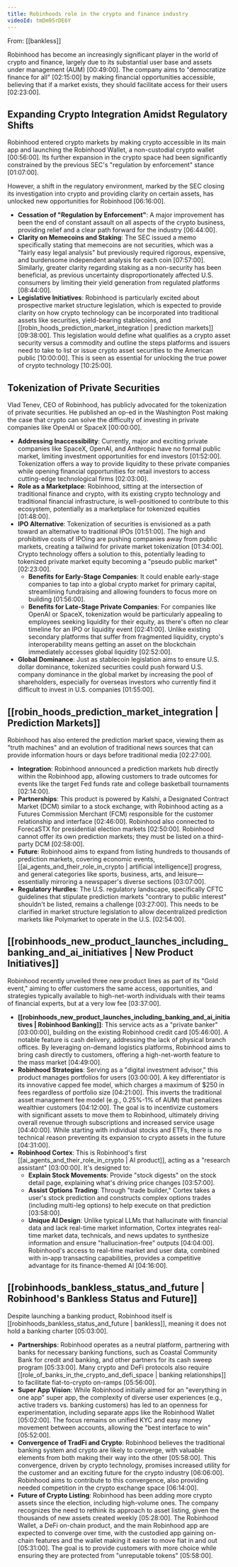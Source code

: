 ```yaml
---
title: Robinhoods role in the crypto and finance industry
videoId: tmDm95rDE6Y
---
```


From: [[bankless]] <br/> 

Robinhood has become an increasingly significant player in the world of crypto and finance, largely due to its substantial user base and assets under management (AUM) <a class="yt-timestamp" data-t="00:49:00">[00:49:00]</a>. The company aims to "democratize finance for all" <a class="yt-timestamp" data-t="02:15:00">[02:15:00]</a> by making financial opportunities accessible, believing that if a market exists, they should facilitate access for their users <a class="yt-timestamp" data-t="02:23:00">[02:23:00]</a>.

## Expanding Crypto Integration Amidst Regulatory Shifts

Robinhood entered crypto markets by making crypto accessible in its main app and launching the Robinhood Wallet, a non-custodial crypto wallet <a class="yt-timestamp" data-t="00:56:00">[00:56:00]</a>. Its further expansion in the crypto space had been significantly constrained by the previous SEC's "regulation by enforcement" stance <a class="yt-timestamp" data-t="01:07:00">[01:07:00]</a>.

However, a shift in the regulatory environment, marked by the SEC closing its investigation into crypto and providing clarity on certain assets, has unlocked new opportunities for Robinhood <a class="yt-timestamp" data-t="06:16:00">[06:16:00]</a>.
*   **Cessation of "Regulation by Enforcement"**: A major improvement has been the end of constant assault on all aspects of the crypto business, providing relief and a clear path forward for the industry <a class="yt-timestamp" data-t="06:44:00">[06:44:00]</a>.
*   **Clarity on Memecoins and Staking**: The SEC issued a memo specifically stating that memecoins are not securities, which was a "fairly easy legal analysis" but previously required rigorous, expensive, and burdensome independent analysis for each coin <a class="yt-timestamp" data-t="07:57:00">[07:57:00]</a>. Similarly, greater clarity regarding staking as a non-security has been beneficial, as previous uncertainty disproportionately affected U.S. consumers by limiting their yield generation from regulated platforms <a class="yt-timestamp" data-t="08:44:00">[08:44:00]</a>.
*   **Legislative Initiatives**: Robinhood is particularly excited about prospective market structure legislation, which is expected to provide clarity on how crypto technology can be incorporated into traditional assets like securities, yield-bearing stablecoins, and [[robin_hoods_prediction_market_integration | prediction markets]] <a class="yt-timestamp" data-t="09:38:00">[09:38:00]</a>. This legislation would define what qualifies as a crypto asset security versus a commodity and outline the steps platforms and issuers need to take to list or issue crypto asset securities to the American public <a class="yt-timestamp" data-t="10:00:00">[10:00:00]</a>. This is seen as essential for unlocking the true power of crypto technology <a class="yt-timestamp" data-t="10:25:00">[10:25:00]</a>.

## Tokenization of Private Securities

Vlad Tenev, CEO of Robinhood, has publicly advocated for the tokenization of private securities. He published an op-ed in the Washington Post making the case that crypto can solve the difficulty of investing in private companies like OpenAI or SpaceX <a class="yt-timestamp" data-t="00:00:00">[00:00:00]</a>.
*   **Addressing Inaccessibility**: Currently, major and exciting private companies like SpaceX, OpenAI, and Anthropic have no formal public market, limiting investment opportunities for end investors <a class="yt-timestamp" data-t="01:52:00">[01:52:00]</a>. Tokenization offers a way to provide liquidity to these private companies while opening financial opportunities for retail investors to access cutting-edge technological firms <a class="yt-timestamp" data-t="02:03:00">[02:03:00]</a>.
*   **Role as a Marketplace**: Robinhood, sitting at the intersection of traditional finance and crypto, with its existing crypto technology and traditional financial infrastructure, is well-positioned to contribute to this ecosystem, potentially as a marketplace for tokenized equities <a class="yt-timestamp" data-t="01:48:00">[01:48:00]</a>.
*   **IPO Alternative**: Tokenization of securities is envisioned as a path toward an alternative to traditional IPOs <a class="yt-timestamp" data-t="01:51:00">[01:51:00]</a>. The high and prohibitive costs of IPOing are pushing companies away from public markets, creating a tailwind for private market tokenization <a class="yt-timestamp" data-t="01:34:00">[01:34:00]</a>. Crypto technology offers a solution to this, potentially leading to tokenized private market equity becoming a "pseudo public market" <a class="yt-timestamp" data-t="02:23:00">[02:23:00]</a>.
    *   **Benefits for Early-Stage Companies**: It could enable early-stage companies to tap into a global crypto market for primary capital, streamlining fundraising and allowing founders to focus more on building <a class="yt-timestamp" data-t="01:56:00">[01:56:00]</a>.
    *   **Benefits for Late-Stage Private Companies**: For companies like OpenAI or SpaceX, tokenization would be particularly appealing to employees seeking liquidity for their equity, as there's often no clear timeline for an IPO or liquidity event <a class="yt-timestamp" data-t="02:41:00">[02:41:00]</a>. Unlike existing secondary platforms that suffer from fragmented liquidity, crypto's interoperability means getting an asset on the blockchain immediately accesses global liquidity <a class="yt-timestamp" data-t="02:52:00">[02:52:00]</a>.
*   **Global Dominance**: Just as stablecoin legislation aims to ensure U.S. dollar dominance, tokenized securities could push forward U.S. company dominance in the global market by increasing the pool of shareholders, especially for overseas investors who currently find it difficult to invest in U.S. companies <a class="yt-timestamp" data-t="01:55:00">[01:55:00]</a>.

## [[robin_hoods_prediction_market_integration | Prediction Markets]]

Robinhood has also entered the prediction market space, viewing them as "truth machines" and an evolution of traditional news sources that can provide information hours or days before traditional media <a class="yt-timestamp" data-t="02:27:00">[02:27:00]</a>.

*   **Integration**: Robinhood announced a prediction markets hub directly within the Robinhood app, allowing customers to trade outcomes for events like the target Fed funds rate and college basketball tournaments <a class="yt-timestamp" data-t="02:14:00">[02:14:00]</a>.
*   **Partnerships**: This product is powered by Kalshi, a Designated Contract Market (DCM) similar to a stock exchange, with Robinhood acting as a Futures Commission Merchant (FCM) responsible for the customer relationship and interface <a class="yt-timestamp" data-t="02:46:00">[02:46:00]</a>. Robinhood also connected to ForecaSTX for presidential election markets <a class="yt-timestamp" data-t="02:50:00">[02:50:00]</a>. Robinhood cannot offer its own prediction markets; they must be listed on a third-party DCM <a class="yt-timestamp" data-t="02:58:00">[02:58:00]</a>.
*   **Future**: Robinhood aims to expand from listing hundreds to thousands of prediction markets, covering economic events, [[ai_agents_and_their_role_in_crypto | artificial intelligence]] progress, and general categories like sports, business, arts, and leisure—essentially mirroring a newspaper's diverse sections <a class="yt-timestamp" data-t="03:07:00">[03:07:00]</a>.
*   **Regulatory Hurdles**: The U.S. regulatory landscape, specifically CFTC guidelines that stipulate prediction markets "contrary to public interest" shouldn't be listed, remains a challenge <a class="yt-timestamp" data-t="03:27:00">[03:27:00]</a>. This needs to be clarified in market structure legislation to allow decentralized prediction markets like Polymarket to operate in the U.S. <a class="yt-timestamp" data-t="02:54:00">[02:54:00]</a>.

## [[robinhoods_new_product_launches_including_banking_and_ai_initiatives | New Product Initiatives]]

Robinhood recently unveiled three new product lines as part of its "Gold event," aiming to offer customers the same access, opportunities, and strategies typically available to high-net-worth individuals with their teams of financial experts, but at a very low fee <a class="yt-timestamp" data-t="03:37:00">[03:37:00]</a>.

*   **[[robinhoods_new_product_launches_including_banking_and_ai_initiatives | Robinhood Banking]]**: This service acts as a "private banker" <a class="yt-timestamp" data-t="03:00:00">[03:00:00]</a>, building on the existing Robinhood credit card <a class="yt-timestamp" data-t="05:46:00">[05:46:00]</a>. A notable feature is cash delivery, addressing the lack of physical branch offices. By leveraging on-demand logistics platforms, Robinhood aims to bring cash directly to customers, offering a high-net-worth feature to the mass market <a class="yt-timestamp" data-t="04:49:00">[04:49:00]</a>.
*   **Robinhood Strategies**: Serving as a "digital investment advisor," this product manages portfolios for users <a class="yt-timestamp" data-t="03:00:00">[03:00:00]</a>. A key differentiator is its innovative capped fee model, which charges a maximum of $250 in fees regardless of portfolio size <a class="yt-timestamp" data-t="04:21:00">[04:21:00]</a>. This inverts the traditional asset management fee model (e.g., 0.25%-1% of AUM) that penalizes wealthier customers <a class="yt-timestamp" data-t="04:12:00">[04:12:00]</a>. The goal is to incentivize customers with significant assets to move them to Robinhood, ultimately driving overall revenue through subscriptions and increased service usage <a class="yt-timestamp" data-t="04:40:00">[04:40:00]</a>. While starting with individual stocks and ETFs, there is no technical reason preventing its expansion to crypto assets in the future <a class="yt-timestamp" data-t="04:31:00">[04:31:00]</a>.
*   **Robinhood Cortex**: This is Robinhood's first [[ai_agents_and_their_role_in_crypto | AI product]], acting as a "research assistant" <a class="yt-timestamp" data-t="03:00:00">[03:00:00]</a>. It's designed to:
    *   **Explain Stock Movements**: Provide "stock digests" on the stock detail page, explaining what's driving price changes <a class="yt-timestamp" data-t="03:57:00">[03:57:00]</a>.
    *   **Assist Options Trading**: Through "trade builder," Cortex takes a user's stock prediction and constructs complex options trades (including multi-leg options) to help execute on that prediction <a class="yt-timestamp" data-t="03:58:00">[03:58:00]</a>.
    *   **Unique AI Design**: Unlike typical LLMs that hallucinate with financial data and lack real-time market information, Cortex integrates real-time market data, technicals, and news updates to synthesize information and ensure "hallucination-free" outputs <a class="yt-timestamp" data-t="04:04:00">[04:04:00]</a>. Robinhood's access to real-time market and user data, combined with in-app transacting capabilities, provides a competitive advantage for its finance-themed AI <a class="yt-timestamp" data-t="04:16:00">[04:16:00]</a>.

## [[robinhoods_bankless_status_and_future | Robinhood's Bankless Status and Future]]

Despite launching a banking product, Robinhood itself is [[robinhoods_bankless_status_and_future | bankless]], meaning it does not hold a banking charter <a class="yt-timestamp" data-t="05:03:00">[05:03:00]</a>.
*   **Partnerships**: Robinhood operates as a neutral platform, partnering with banks for necessary banking functions, such as Coastal Community Bank for credit and banking, and other partners for its cash sweep program <a class="yt-timestamp" data-t="05:33:00">[05:33:00]</a>. Many crypto and DeFi protocols also require [[role_of_banks_in_the_crypto_and_defi_space | banking relationships]] to facilitate fiat-to-crypto on-ramps <a class="yt-timestamp" data-t="05:56:00">[05:56:00]</a>.
*   **Super App Vision**: While Robinhood initially aimed for an "everything in one app" super app, the complexity of diverse user experiences (e.g., active traders vs. banking customers) has led to an openness for experimentation, including separate apps like the Robinhood Wallet <a class="yt-timestamp" data-t="05:02:00">[05:02:00]</a>. The focus remains on unified KYC and easy money movement between accounts, allowing the "best interface to win" <a class="yt-timestamp" data-t="05:52:00">[05:52:00]</a>.
*   **Convergence of TradFi and Crypto**: Robinhood believes the traditional banking system and crypto are likely to converge, with valuable elements from both making their way into the other <a class="yt-timestamp" data-t="05:58:00">[05:58:00]</a>. This convergence, driven by crypto technology, promises increased utility for the customer and an exciting future for the crypto industry <a class="yt-timestamp" data-t="06:06:00">[06:06:00]</a>. Robinhood aims to contribute to this convergence, also providing needed competition in the crypto exchange space <a class="yt-timestamp" data-t="06:14:00">[06:14:00]</a>.
*   **Future of Crypto Listing**: Robinhood has been adding more crypto assets since the election, including high-volume ones. The company recognizes the need to rethink its approach to asset listing, given the thousands of new assets created weekly <a class="yt-timestamp" data-t="05:28:00">[05:28:00]</a>. The Robinhood Wallet, a DeFi on-chain product, and the main Robinhood app are expected to converge over time, with the custodied app gaining on-chain features and the wallet making it easier to move fiat in and out <a class="yt-timestamp" data-t="05:31:00">[05:31:00]</a>. The goal is to provide customers with more choice while ensuring they are protected from "unreputable tokens" <a class="yt-timestamp" data-t="05:58:00">[05:58:00]</a>.